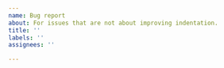 ```yaml
---
name: Bug report
about: For issues that are not about improving indentation.
title: ''
labels: ''
assignees: ''

---
```


